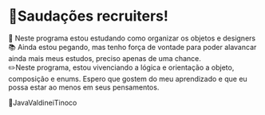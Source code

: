 # 🌱Saudações recruiters! 

🌾 Neste programa estou estudando como organizar os objetos e designers<br/>
📚 Ainda estou pegando, mas tenho força de vontade para poder alavancar ainda mais meus estudos, preciso apenas de uma chance.<br/>
✏️Neste programa, estou vivenciando a lógica e orientação a objeto, composição e enums. Espero que gostem do meu aprendizado e que eu possa estar ao menos em seus pensamentos.


🐪JavaValdineiTinoco
